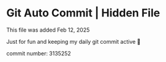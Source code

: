 # Git Auto Commit | Hidden File

This file was added Feb 12, 2025

Just for fun and keeping my daily git commit active 🤪

commit number: 3135252
